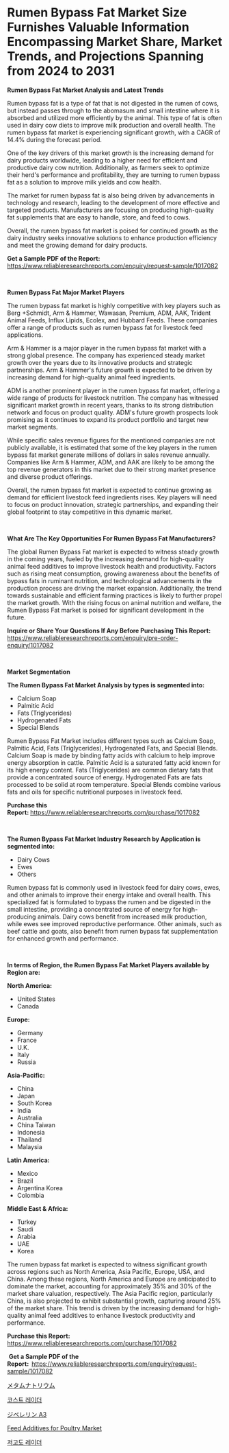 <p><h1>Rumen Bypass Fat Market Size Furnishes Valuable Information Encompassing Market Share, Market Trends, and Projections Spanning from 2024 to 2031</h1></p><p><strong>Rumen Bypass Fat Market Analysis and Latest Trends</strong></p>
<p><p>Rumen bypass fat is a type of fat that is not digested in the rumen of cows, but instead passes through to the abomasum and small intestine where it is absorbed and utilized more efficiently by the animal. This type of fat is often used in dairy cow diets to improve milk production and overall health. The rumen bypass fat market is experiencing significant growth, with a CAGR of 14.4% during the forecast period. </p><p>One of the key drivers of this market growth is the increasing demand for dairy products worldwide, leading to a higher need for efficient and productive dairy cow nutrition. Additionally, as farmers seek to optimize their herd's performance and profitability, they are turning to rumen bypass fat as a solution to improve milk yields and cow health. </p><p>The market for rumen bypass fat is also being driven by advancements in technology and research, leading to the development of more effective and targeted products. Manufacturers are focusing on producing high-quality fat supplements that are easy to handle, store, and feed to cows. </p><p>Overall, the rumen bypass fat market is poised for continued growth as the dairy industry seeks innovative solutions to enhance production efficiency and meet the growing demand for dairy products.</p></p>
<p><strong>Get a Sample PDF of the Report:&nbsp;</strong> <a href="https://www.reliableresearchreports.com/enquiry/request-sample/1017082">https://www.reliableresearchreports.com/enquiry/request-sample/1017082</a></p>
<p>&nbsp;</p>
<p><strong>Rumen Bypass Fat Major Market Players</strong></p>
<p><p>The rumen bypass fat market is highly competitive with key players such as Berg +Schmidt, Arm & Hammer, Wawasan, Premium, ADM, AAK, Trident Animal Feeds, Influx Lipids, Ecolex, and Hubbard Feeds. These companies offer a range of products such as rumen bypass fat for livestock feed applications.</p><p>Arm & Hammer is a major player in the rumen bypass fat market with a strong global presence. The company has experienced steady market growth over the years due to its innovative products and strategic partnerships. Arm & Hammer's future growth is expected to be driven by increasing demand for high-quality animal feed ingredients.</p><p>ADM is another prominent player in the rumen bypass fat market, offering a wide range of products for livestock nutrition. The company has witnessed significant market growth in recent years, thanks to its strong distribution network and focus on product quality. ADM's future growth prospects look promising as it continues to expand its product portfolio and target new market segments.</p><p>While specific sales revenue figures for the mentioned companies are not publicly available, it is estimated that some of the key players in the rumen bypass fat market generate millions of dollars in sales revenue annually. Companies like Arm & Hammer, ADM, and AAK are likely to be among the top revenue generators in this market due to their strong market presence and diverse product offerings.</p><p>Overall, the rumen bypass fat market is expected to continue growing as demand for efficient livestock feed ingredients rises. Key players will need to focus on product innovation, strategic partnerships, and expanding their global footprint to stay competitive in this dynamic market.</p></p>
<p>&nbsp;</p>
<p><strong>What Are The Key Opportunities For Rumen Bypass Fat Manufacturers?</strong></p>
<p><p>The global Rumen Bypass Fat market is expected to witness steady growth in the coming years, fueled by the increasing demand for high-quality animal feed additives to improve livestock health and productivity. Factors such as rising meat consumption, growing awareness about the benefits of bypass fats in ruminant nutrition, and technological advancements in the production process are driving the market expansion. Additionally, the trend towards sustainable and efficient farming practices is likely to further propel the market growth. With the rising focus on animal nutrition and welfare, the Rumen Bypass Fat market is poised for significant development in the future.</p></p>
<p><strong>Inquire or Share Your Questions If Any Before Purchasing This Report:</strong> <a href="https://www.reliableresearchreports.com/enquiry/pre-order-enquiry/1017082">https://www.reliableresearchreports.com/enquiry/pre-order-enquiry/1017082</a></p>
<p>&nbsp;</p>
<p><strong>Market Segmentation</strong></p>
<p><strong>The Rumen Bypass Fat Market Analysis by types is segmented into:</strong></p>
<p><ul><li>Calcium Soap</li><li>Palmitic Acid</li><li>Fats (Triglycerides)</li><li>Hydrogenated Fats</li><li>Special Blends</li></ul></p>
<p><p>Rumen Bypass Fat Market includes different types such as Calcium Soap, Palmitic Acid, Fats (Triglycerides), Hydrogenated Fats, and Special Blends. Calcium Soap is made by binding fatty acids with calcium to help improve energy absorption in cattle. Palmitic Acid is a saturated fatty acid known for its high energy content. Fats (Triglycerides) are common dietary fats that provide a concentrated source of energy. Hydrogenated Fats are fats processed to be solid at room temperature. Special Blends combine various fats and oils for specific nutritional purposes in livestock feed.</p></p>
<p><strong>Purchase this Report:&nbsp;</strong><a href="https://www.reliableresearchreports.com/purchase/1017082">https://www.reliableresearchreports.com/purchase/1017082</a></p>
<p>&nbsp;</p>
<p><strong>The Rumen Bypass Fat Market Industry Research by Application is segmented into:</strong></p>
<p><ul><li>Dairy Cows</li><li>Ewes</li><li>Others</li></ul></p>
<p><p>Rumen bypass fat is commonly used in livestock feed for dairy cows, ewes, and other animals to improve their energy intake and overall health. This specialized fat is formulated to bypass the rumen and be digested in the small intestine, providing a concentrated source of energy for high-producing animals. Dairy cows benefit from increased milk production, while ewes see improved reproductive performance. Other animals, such as beef cattle and goats, also benefit from rumen bypass fat supplementation for enhanced growth and performance.</p></p>
<p>&nbsp;</p>
<p><strong>In terms of Region, the Rumen Bypass Fat Market Players available by Region are:</strong></p>
<p>
    <p> <strong> North America: </strong>
        <ul>
            <li>United States</li>
            <li>Canada</li>
        </ul>
        </p> 
    <p> <strong> Europe: </strong>
        <ul>
            <li>Germany</li>
            <li>France</li>
            <li>U.K.</li>
            <li>Italy</li>
            <li>Russia</li>
        </ul>
        </p> 
    <p> <strong> Asia-Pacific: </strong>
        <ul>
            <li>China</li>
            <li>Japan</li>
            <li>South Korea</li>
            <li>India</li>
            <li>Australia</li>
            <li>China Taiwan</li>
            <li>Indonesia</li>
            <li>Thailand</li>
            <li>Malaysia</li>
        </ul>
        </p> 
    <p> <strong> Latin America: </strong>
        <ul>
            <li>Mexico</li>
            <li>Brazil</li>
            <li>Argentina Korea</li>
            <li>Colombia</li>
        </ul>
        </p> 
    <p> <strong> Middle East & Africa: </strong>
        <ul>
            <li>Turkey</li>
            <li>Saudi</li>
            <li>Arabia</li>
            <li>UAE</li>
            <li>Korea</li>
        </ul>
    </p>
    </p>
<p><p>The rumen bypass fat market is expected to witness significant growth across regions such as North America, Asia Pacific, Europe, USA, and China. Among these regions, North America and Europe are anticipated to dominate the market, accounting for approximately 35% and 30% of the market share valuation, respectively. The Asia Pacific region, particularly China, is also projected to exhibit substantial growth, capturing around 25% of the market share. This trend is driven by the increasing demand for high-quality animal feed additives to enhance livestock productivity and performance.</p></p>
<p><strong>Purchase this Report: </strong><a href="https://www.reliableresearchreports.com/purchase/1017082">https://www.reliableresearchreports.com/purchase/1017082</a></p>
<p>&nbsp;<strong>Get a Sample PDF of the Report:&nbsp;&nbsp;</strong><a href="https://www.reliableresearchreports.com/enquiry/request-sample/1017082">https://www.reliableresearchreports.com/enquiry/request-sample/1017082</a></p>
<p><strong></strong></p>
<p><p><a href="https://medium.com/@dawson566/%E3%83%A1%E3%82%BF%E3%83%A0%E3%82%BD%E3%82%B8%E3%82%A6%E3%83%A0%E5%B8%82%E5%A0%B4-2031%E5%B9%B4%E3%81%BE%E3%81%A7%E3%81%AE%E3%83%88%E3%83%AC%E3%83%B3%E3%83%89-%E4%BA%88%E6%B8%AC-%E7%AB%B6%E4%BA%89%E5%88%86%E6%9E%90-175bdf33226a">メタムナトリウム</a></p><p><a href="https://medium.com/@nenonashellislykjm8ga7ctt35a/%EC%95%88%EB%82%B4%EC%84%A0-%EB%A7%88%EC%BC%93-%EC%82%AC%EC%9D%B4%EC%A6%88-%EB%B0%8F-%EC%8B%9C%EC%9E%A5-%EB%8F%99%ED%96%A5-%EC%82%B0%EC%97%85-%EC%A0%84%EB%B0%98%EC%A0%81%EC%9D%B8-%EA%B0%9C%EC%9A%94-2024%EB%85%84%EB%B6%80%ED%84%B0-2031%EB%85%84%EA%B9%8C%EC%A7%80-04de23ed377a">코스트 레이더</a></p><p><a href="https://medium.com/@dawson566/%E3%82%B8%E3%83%99%E3%83%AC%E3%83%AA%E3%83%B3a3%E5%B8%82%E5%A0%B4%E3%81%AF-%E5%B8%82%E5%A0%B4%E3%82%B7%E3%82%A7%E3%82%A2-%E5%B8%82%E5%A0%B4%E3%83%88%E3%83%AC%E3%83%B3%E3%83%89-%E5%B8%82%E5%A0%B4%E6%88%90%E9%95%B7%E3%81%AB%E9%96%A2%E3%81%99%E3%82%8B%E6%83%85%E5%A0%B1%E3%82%92%E6%8F%90%E4%BE%9B%E3%81%97%E3%81%A6%E3%81%84%E3%81%BE%E3%81%99-bc87eca4ac1c">ジベレリン A3</a></p><p><a href="https://github.com/danielneavesallisons03mba/Market-Research-Report-List-1/blob/main/feed-additives-for-poultry-market.md">Feed Additives for Poultry Market</a></p><p><a href="https://medium.com/@nenonashellislykjm8ga7ctt35a/%EC%A0%80-%EA%B3%A0%EB%8F%84-%EB%A0%88%EC%9D%B4%EB%8D%94-%EC%8B%9C%EC%9E%A5-%EC%A7%80%ED%91%9C-%ED%95%B4%EB%8F%85-%EC%8B%9C%EC%9E%A5-%EC%A0%90%EC%9C%A0%EC%9C%A8-%ED%8A%B8%EB%A0%8C%EB%93%9C-%EB%B0%8F-%EC%84%B1%EC%9E%A5-%ED%8C%A8%ED%84%B4-59698a08c846">저고도 레이더</a></p></p>